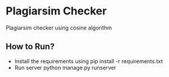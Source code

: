 # Plagiarsim Checker

Plagiarsim checker using cosine algorithm


## How to Run?

- Install the requirements using pip install -r requirements.txt
- Run server python manage.py runserver
